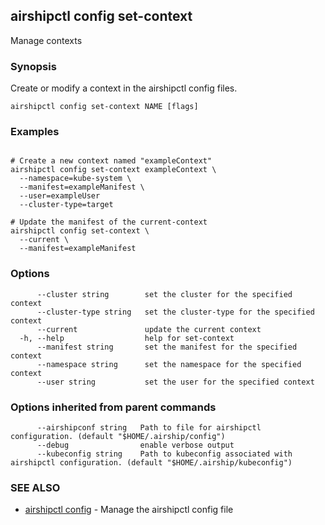 ## airshipctl config set-context

Manage contexts

### Synopsis

Create or modify a context in the airshipctl config files.


```
airshipctl config set-context NAME [flags]
```

### Examples

```

# Create a new context named "exampleContext"
airshipctl config set-context exampleContext \
  --namespace=kube-system \
  --manifest=exampleManifest \
  --user=exampleUser
  --cluster-type=target

# Update the manifest of the current-context
airshipctl config set-context \
  --current \
  --manifest=exampleManifest

```

### Options

```
      --cluster string        set the cluster for the specified context
      --cluster-type string   set the cluster-type for the specified context
      --current               update the current context
  -h, --help                  help for set-context
      --manifest string       set the manifest for the specified context
      --namespace string      set the namespace for the specified context
      --user string           set the user for the specified context
```

### Options inherited from parent commands

```
      --airshipconf string   Path to file for airshipctl configuration. (default "$HOME/.airship/config")
      --debug                enable verbose output
      --kubeconfig string    Path to kubeconfig associated with airshipctl configuration. (default "$HOME/.airship/kubeconfig")
```

### SEE ALSO

* [airshipctl config](airshipctl_config.md)	 - Manage the airshipctl config file

